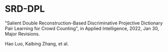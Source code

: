 # SRD-DPL

"Salient Double Reconstruction-Based Discriminative Projective Dictionary Pair Learning for Crowd Counting", in Applied Intelligence, 2022, Jan 30, Major Revisions.

Hao Luo, Kaibing Zhang, et al.
